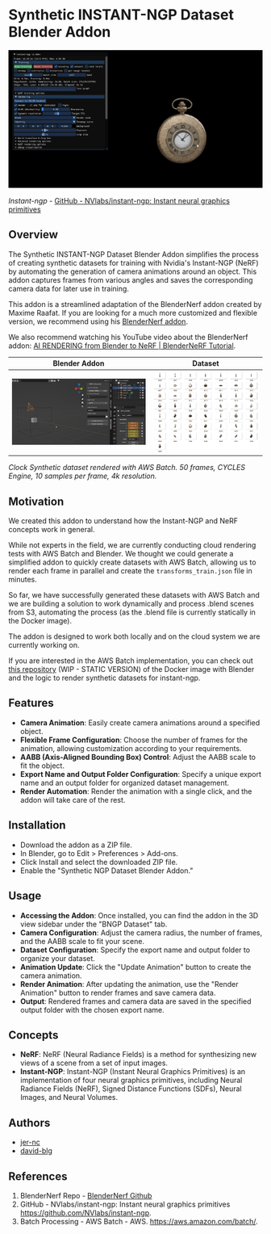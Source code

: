 # Synthetic INSTANT-NGP Dataset Blender Addon

![i-ngp](./assets/instant-ngp.png)

_Instant-ngp_ - [GitHub - NVlabs/instant-ngp: Instant neural graphics primitives](https://github.com/NVlabs/instant-ngp)


## Overview
The Synthetic INSTANT-NGP Dataset Blender Addon simplifies the process of creating synthetic datasets for training with Nvidia's Instant-NGP (NeRF) by automating the generation of camera animations around an object. This addon captures frames from various angles and saves the corresponding camera data for later use in training.

This addon is a streamlined adaptation of the BlenderNerf addon created by Maxime Raafat. If you are looking for a much more customized and flexible version, we recommend using his [BlenderNerf addon](https://github.com/maximeraafat/BlenderNeRF).

We also recommend watching his YouTube video about the BlenderNerf addon: [AI RENDERING from Blender to NeRF | BlenderNeRF Tutorial](https://www.youtube.com/watch?v=C8YuDoU11cg).

| Blender Addon                         | Dataset                               |
| ------------------------------------- | ------------------------------------- |
| ![addon-ngp](./assets/addon-bngp.png) | ![dataset](./assets/dataset-imgs.jpg) |

_Clock Synthetic dataset rendered with AWS Batch. 50 frames, CYCLES Engine, 10 samples per frame, 4k resolution._

## Motivation
We created this addon to understand how the Instant-NGP and NeRF concepts work in general.

While not experts in the field, we are currently conducting cloud rendering tests with AWS Batch and Blender. We thought we could generate a simplified addon to quickly create datasets with AWS Batch, allowing us to render each frame in parallel and create the `transforms_train.json` file in minutes.

So far, we have successfully generated these datasets with AWS Batch and we are building a solution to work dynamically and process .blend scenes from S3, automating the process (as the .blend file is currently statically in the Docker image).

The addon is designed to work both locally and on the cloud system we are currently working on.

If you are interested in the AWS Batch implementation, you can check out [this repository](https://github.com/jer-nc/blender-aws-batch-instant-ngp-dataset) (WIP - STATIC VERSION) of the Docker image with Blender and the logic to render synthetic datasets for instant-ngp.

## Features
- **Camera Animation**: Easily create camera animations around a specified object.
- **Flexible Frame Configuration**: Choose the number of frames for the animation, allowing customization according to your requirements.
- **AABB (Axis-Aligned Bounding Box) Control**: Adjust the AABB scale to fit the object.
- **Export Name and Output Folder Configuration**: Specify a unique export name and an output folder for organized dataset management.
- **Render Automation**: Render the animation with a single click, and the addon will take care of the rest.

## Installation
- Download the addon as a ZIP file.
- In Blender, go to Edit > Preferences > Add-ons.
- Click Install and select the downloaded ZIP file.
- Enable the "Synthetic NGP Dataset Blender Addon."

## Usage
- **Accessing the Addon**: Once installed, you can find the addon in the 3D view sidebar under the "BNGP Dataset" tab.
- **Camera Configuration**: Adjust the camera radius, the number of frames, and the AABB scale to fit your scene.
- **Dataset Configuration**: Specify the export name and output folder to organize your dataset.
- **Animation Update**: Click the "Update Animation" button to create the camera animation.
- **Render Animation**: After updating the animation, use the "Render Animation" button to render frames and save camera data.
- **Output**: Rendered frames and camera data are saved in the specified output folder with the chosen export name.

## Concepts
- **NeRF**: NeRF (Neural Radiance Fields) is a method for synthesizing new views of a scene from a set of input images.
- **Instant-NGP**: Instant-NGP (Instant Neural Graphics Primitives) is an implementation of four neural graphics primitives, including Neural Radiance Fields (NeRF), Signed Distance Functions (SDFs), Neural Images, and Neural Volumes.

## Authors

- [jer-nc](https://github.com/jer-nc)
- [david-blg](https://github.com/david-blg)


## References
1. BlenderNerf Repo - [BlenderNerf Github](https://github.com/maximeraafat/BlenderNeRF)
2. GitHub - NVlabs/instant-ngp: Instant neural graphics primitives https://github.com/NVlabs/instant-ngp.
3. Batch Processing - AWS Batch - AWS. https://aws.amazon.com/batch/.